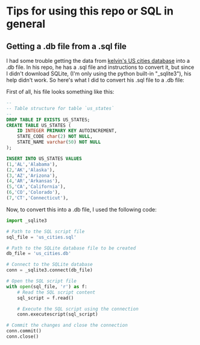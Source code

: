 # Tips for using this repo or SQL in general

## Getting a .db file from a .sql file

I had some trouble getting the data from [kelvin's US cities database](link) into a .db file. In his repo, he has a .sql file and instructions to convert it, but since I didn't download SQLite, (I'm only using the python built-in "\_sqlite3"), his help didn't work. So here's what I did to convert his .sql file to a .db file:

First of all, his file looks something like this:

```sql
--
-- Table structure for table `us_states`
--
DROP TABLE IF EXISTS US_STATES;		
CREATE TABLE US_STATES (
	ID INTEGER PRIMARY KEY AUTOINCREMENT,
	STATE_CODE char(2) NOT NULL,
	STATE_NAME varchar(50) NOT NULL
);

INSERT INTO US_STATES VALUES
(1,'AL','Alabama'),
(2,'AK','Alaska'),
(3,'AZ','Arizona'),
(4,'AR','Arkansas'),
(5,'CA','California'),
(6,'CO','Colorado'),
(7,'CT','Connecticut'),
```

Now, to convert this into a .db file, I used the following code: 

```python
import _sqlite3

# Path to the SQL script file
sql_file = 'us_cities.sql'

# Path to the SQLite database file to be created
db_file = 'us_cities.db'

# Connect to the SQLite database
conn = _sqlite3.connect(db_file)

# Open the SQL script file
with open(sql_file, 'r') as f:
    # Read the SQL script content
    sql_script = f.read()

    # Execute the SQL script using the connection
    conn.executescript(sql_script)

# Commit the changes and close the connection
conn.commit()
conn.close()

```
